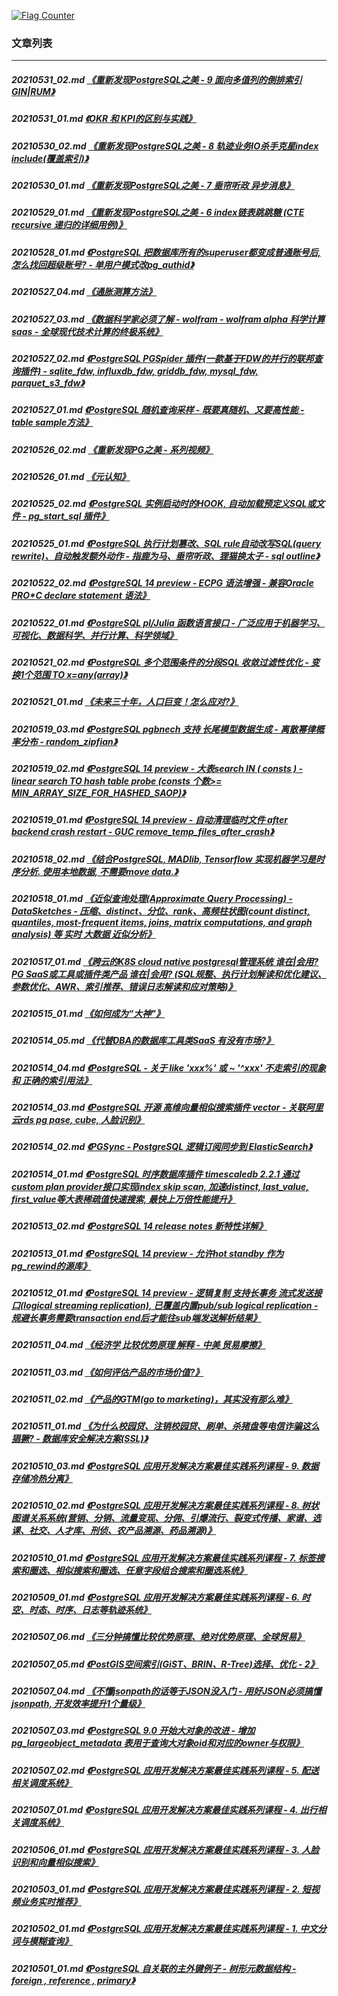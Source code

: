 <a rel="nofollow" href="http://info.flagcounter.com/h9V1"  ><img src="http://s03.flagcounter.com/count/h9V1/bg_FFFFFF/txt_000000/border_CCCCCC/columns_2/maxflags_12/viewers_0/labels_0/pageviews_0/flags_0/"  alt="Flag Counter"  border="0"  ></a>  
  
### 文章列表  
----  
##### 20210531_02.md   [《重新发现PostgreSQL之美 - 9 面向多值列的倒排索引GIN|RUM》](20210531_02.md)  
##### 20210531_01.md   [《OKR 和 KPI的区别与实践》](20210531_01.md)  
##### 20210530_02.md   [《重新发现PostgreSQL之美 - 8 轨迹业务IO杀手克星index include(覆盖索引)》](20210530_02.md)  
##### 20210530_01.md   [《重新发现PostgreSQL之美 - 7 垂帘听政 异步消息》](20210530_01.md)  
##### 20210529_01.md   [《重新发现PostgreSQL之美 - 6 index链表跳跳糖 (CTE recursive 递归的详细用例)》](20210529_01.md)  
##### 20210528_01.md   [《PostgreSQL 把数据库所有的superuser都变成普通账号后, 怎么找回超级账号?  - 单用户模式改pg_authid》](20210528_01.md)  
##### 20210527_04.md   [《通胀测算方法》](20210527_04.md)  
##### 20210527_03.md   [《数据科学家必须了解 - wolfram - wolfram alpha 科学计算 saas - 全球现代技术计算的终极系统》](20210527_03.md)  
##### 20210527_02.md   [《PostgreSQL PGSpider 插件(一款基于FDW的并行的联邦查询插件) - sqlite_fdw, influxdb_fdw, griddb_fdw, mysql_fdw, parquet_s3_fdw》](20210527_02.md)  
##### 20210527_01.md   [《PostgreSQL 随机查询采样 - 既要真随机、又要高性能 - table sample方法》](20210527_01.md)  
##### 20210526_02.md   [《重新发现PG之美 - 系列视频》](20210526_02.md)  
##### 20210526_01.md   [《元认知》](20210526_01.md)  
##### 20210525_02.md   [《PostgreSQL 实例启动时的HOOK, 自动加载预定义SQL或文件 - pg_start_sql 插件》](20210525_02.md)  
##### 20210525_01.md   [《PostgreSQL 执行计划篡改、SQL rule自动改写SQL(query rewrite)、自动触发额外动作 - 指鹿为马、垂帘听政、狸猫换太子 - sql outline》](20210525_01.md)  
##### 20210522_02.md   [《PostgreSQL 14 preview - ECPG 语法增强 - 兼容Oracle PRO\*C declare statement 语法》](20210522_02.md)  
##### 20210522_01.md   [《PostgreSQL pl/Julia 函数语言接口 - 广泛应用于机器学习、可视化、数据科学、并行计算、科学领域》](20210522_01.md)  
##### 20210521_02.md   [《PostgreSQL 多个范围条件的分段SQL 收敛过滤性优化 - 变换1个范围 TO x=any(array)》](20210521_02.md)  
##### 20210521_01.md   [《未来三十年，人口巨变！怎么应对?》](20210521_01.md)  
##### 20210519_03.md   [《PostgreSQL pgbnech 支持 长尾模型数据生成 - 离散幂律概率分布 - random_zipfian》](20210519_03.md)  
##### 20210519_02.md   [《PostgreSQL 14 preview - 大表search IN ( consts ) - linear search TO hash table probe (consts 个数>= MIN_ARRAY_SIZE_FOR_HASHED_SAOP)》](20210519_02.md)  
##### 20210519_01.md   [《PostgreSQL 14 preview - 自动清理临时文件 after backend crash restart - GUC remove_temp_files_after_crash》](20210519_01.md)  
##### 20210518_02.md   [《结合PostgreSQL, MADlib, Tensorflow 实现机器学习是时序分析. 使用本地数据, 不需要move data.》](20210518_02.md)  
##### 20210518_01.md   [《近似查询处理(Approximate Query Processing) - DataSketches - 压缩、distinct、分位、rank、高频柱状图(count distinct, quantiles, most-frequent items, joins, matrix computations, and graph analysis) 等 实时 大数据 近似分析》](20210518_01.md)  
##### 20210517_01.md   [《跨云的K8S cloud native postgresql管理系统 谁在|会用?  PG SaaS或工具或插件类产品 谁在|会用?  (SQL规整、执行计划解读和优化建议、参数优化、AWR、索引推荐、错误日志解读和应对策略)》](20210517_01.md)  
##### 20210515_01.md   [《如何成为“大神"》](20210515_01.md)  
##### 20210514_05.md   [《代替DBA的数据库工具类SaaS 有没有市场?》](20210514_05.md)  
##### 20210514_04.md   [《PostgreSQL - 关于 like 'xxx%' 或 ~ '^xxx' 不走索引的现象 和 正确的索引用法》](20210514_04.md)  
##### 20210514_03.md   [《PostgreSQL 开源 高维向量相似搜索插件 vector - 关联阿里云rds pg pase, cube, 人脸识别》](20210514_03.md)  
##### 20210514_02.md   [《PGSync - PostgreSQL 逻辑订阅同步到 ElasticSearch》](20210514_02.md)  
##### 20210514_01.md   [《PostgreSQL 时序数据库插件 timescaledb 2.2.1 通过custom plan provider接口实现index skip scan, 加速distinct, last_value, first_value等大表稀疏值快速搜索, 最快上万倍性能提升》](20210514_01.md)  
##### 20210513_02.md   [《PostgreSQL 14 release notes 新特性详解》](20210513_02.md)  
##### 20210513_01.md   [《PostgreSQL 14 preview - 允许hot standby 作为pg_rewind的源库》](20210513_01.md)  
##### 20210512_01.md   [《PostgreSQL 14 preview - 逻辑复制 支持长事务 流式发送接口(logical streaming replication), 已覆盖内置pub/sub logical replication - 规避长事务需要transaction end后才能往sub端发送解析结果》](20210512_01.md)  
##### 20210511_04.md   [《经济学 比较优势原理 解释 - 中美 贸易摩擦》](20210511_04.md)  
##### 20210511_03.md   [《如何评估产品的市场价值?》](20210511_03.md)  
##### 20210511_02.md   [《产品的GTM(go to marketing)，其实没有那么难》](20210511_02.md)  
##### 20210511_01.md   [《为什么校园贷、注销校园贷、刷单、杀猪盘等电信诈骗这么猖獗? - 数据库安全解决方案(SSL)》](20210511_01.md)  
##### 20210510_03.md   [《PostgreSQL 应用开发解决方案最佳实践系列课程 - 9. 数据存储冷热分离》](20210510_03.md)  
##### 20210510_02.md   [《PostgreSQL 应用开发解决方案最佳实践系列课程 - 8. 树状图谱关系系统(营销、分销、流量变现、分佣、引爆流行、裂变式传播、家谱、选课、社交、人才库、刑侦、农产品溯源、药品溯源)》](20210510_02.md)  
##### 20210510_01.md   [《PostgreSQL 应用开发解决方案最佳实践系列课程 - 7. 标签搜索和圈选、相似搜索和圈选、任意字段组合搜索和圈选系统》](20210510_01.md)  
##### 20210509_01.md   [《PostgreSQL 应用开发解决方案最佳实践系列课程 - 6. 时空、时态、时序、日志等轨迹系统》](20210509_01.md)  
##### 20210507_06.md   [《三分钟搞懂比较优势原理、绝对优势原理、全球贸易》](20210507_06.md)  
##### 20210507_05.md   [《PostGIS空间索引(GiST、BRIN、R-Tree)选择、优化 - 2》](20210507_05.md)  
##### 20210507_04.md   [《不懂jsonpath的话等于JSON没入门 - 用好JSON必须搞懂jsonpath, 开发效率提升1个量级》](20210507_04.md)  
##### 20210507_03.md   [《PostgreSQL 9.0 开始大对象的改进 - 增加 pg_largeobject_metadata 表用于查询大对象oid和对应的owner与权限》](20210507_03.md)  
##### 20210507_02.md   [《PostgreSQL 应用开发解决方案最佳实践系列课程 - 5. 配送相关调度系统》](20210507_02.md)  
##### 20210507_01.md   [《PostgreSQL 应用开发解决方案最佳实践系列课程 - 4. 出行相关调度系统》](20210507_01.md)  
##### 20210506_01.md   [《PostgreSQL 应用开发解决方案最佳实践系列课程 - 3. 人脸识别和向量相似搜索》](20210506_01.md)  
##### 20210503_01.md   [《PostgreSQL 应用开发解决方案最佳实践系列课程 - 2. 短视频业务实时推荐》](20210503_01.md)  
##### 20210502_01.md   [《PostgreSQL 应用开发解决方案最佳实践系列课程 - 1. 中文分词与模糊查询》](20210502_01.md)  
##### 20210501_01.md   [《PostgreSQL 自关联的主外键例子 - 树形元数据结构 - foreign , reference , primary》](20210501_01.md)  
